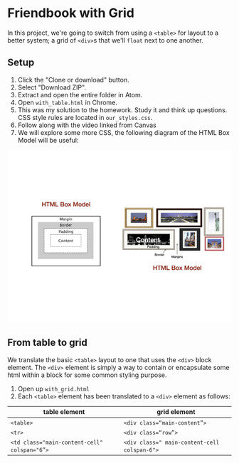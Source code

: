 # Friendbook with Grid

In this project, we're going to switch from using a `<table>` for layout to a better system; a grid of `<div>`s that we'll `float` next to one another.

## Setup

 1. Click the "Clone or download" button.
 1. Select "Download ZIP".
 1. Extract and open the entire folder in Atom.
 1. Open `with_table.html` in Chrome.
 1. This was my solution to the homework. Study it and think up questions. CSS style rules are located in `our_styles.css`.
 1. Follow along with the video linked from Canvas
 1. We will explore some more CSS, the following diagram of the HTML Box Model will be useful:

 <img src="HTML_Box_Model.png" width="600">

## From table to grid

We translate the basic `<table>` layout to one that uses the `<div>` block element.  The `<div>` element is simply a way to contain or encapsulate some html within a block for some common styling purpose.

 1. Open up `with_grid.html`  
 1. Each `<table>` element has been translated to a `<div>` element as follows:


 table element | grid element
  ------------ | -------------
  `<table>`    |   `<div class=“main-content”>`
  `<tr>`         |       `<div class=“row”>`
  `<td class="main-content-cell" colspan="6”> `   |   `<div class=" main-content-cell colspan-6">`
